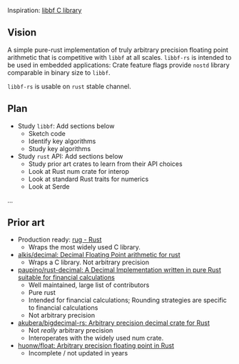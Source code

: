 Inspiration: [libbf C library](https://bellard.org/libbf/)

## Vision

A simple pure-rust implementation of truly arbitrary precision floating point arithmetic that is 
competitive with `libbf` at all scales. `libbf-rs` is intended to be used in embedded applications: 
Crate feature flags provide `nostd` library comparable in binary size to `libbf`.

`libbf-rs` is usable on `rust` stable channel.

## Plan

* Study `libbf`: Add sections below
  * Sketch code
  * Identify key algorithms
  * Study key algorithms
* Study `rust` API: Add sections below
  * Study prior art crates to learn from their API choices
  * Look at Rust num crate for interop
  * Look at standard Rust traits for numerics
  * Look at Serde
  
...

## Prior art

* Production ready: [rug - Rust][crate-rug]
  * Wraps the most widely used C library.
* [alkis/decimal: Decimal Floating Point arithmetic for rust][crate-decimal]
  * Wraps a C library. Not arbitrary precision
* [paupino/rust-decimal: A Decimal Implementation written in pure Rust suitable for financial calculations][crate-rust-decimal]
  * Well maintained, large list of contributors
  * Pure rust
  * Intended for financial calculations; Rounding strategies are specific to financial calculations
  * Not arbitrary precision
* [akubera/bigdecimal-rs: Arbitrary precision decimal crate for Rust][crate-bigdecimal-rs]
  * Not _really_ arbitrary precision
  * Interoperates with the widely used num crate.
* [huonw/float: Arbitrary precision floating point in Rust][crate-float]
  * Incomplete / not updated in years


[crate-bigdecimal-rs]: https://github.com/akubera/bigdecimal-rs
[crate-decimal]: https://github.com/alkis/decimal
[crate-float]: https://github.com/huonw/float
[crate-rug]: https://docs.rs/rug/0.6.0/rug/
[crate-rust-decimal]: https://github.com/paupino/rust-decimal

